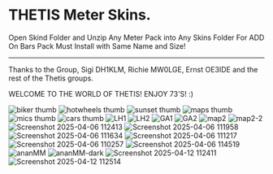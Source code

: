# THETIS Meter Skins.
Open Skind Folder and Unzip Any Meter Pack into Any Skins Folder
For ADD On Bars Pack Must Install with Same Name and Size!
*****************************************************************************************************************************************************
Thanks to the Group, Sigi DH1KLM, Richie MW0LGE, Ernst OE3IDE and the rest of the Thetis groups.

WELCOME TO THE WORLD OF THETIS!
ENJOY 73'S! :)

![biker thumb](https://github.com/user-attachments/assets/20d6e93b-1af0-4bbe-a1f7-2537c971cbb5)
![hotwheels thumb](https://github.com/user-attachments/assets/c0abfd0d-9c19-4ebf-84c6-11c4cf2f2721)
![sunset thumb](https://github.com/user-attachments/assets/c3c49c68-b60a-420c-afce-1d9536a39345)
![maps thumb](https://github.com/user-attachments/assets/47453616-9912-47a8-9ec8-f4ecccb787f4)
![mics thumb](https://github.com/user-attachments/assets/61c4fdcc-ed99-408e-abd3-c5f7e1c7c728)
![cars thumb](https://github.com/user-attachments/assets/cb6cdd61-e89b-436b-a8c9-8a159240de66)
![LH1](https://github.com/user-attachments/assets/b483029e-864e-471d-83a9-3ec440d60a5b)
![LH2](https://github.com/user-attachments/assets/77a90f7d-c2da-4011-a8cd-b7f44d50eec9)
![GA1](https://github.com/user-attachments/assets/b5630dd5-c776-403f-8c39-59fd9c439261)
![GA2](https://github.com/user-attachments/assets/0062771c-2ac3-4815-9b85-057ca0ff8cef)
![map2](https://github.com/user-attachments/assets/9b4c1c76-7ae6-48a6-8b00-745dca61686d)
![map2-2](https://github.com/user-attachments/assets/ce7d4a4d-c019-48d0-949b-eda6df0adf4d)
![Screenshot 2025-04-06 112413](https://github.com/user-attachments/assets/64548e7f-adb0-48af-bebb-f3135edc3842)
![Screenshot 2025-04-06 111958](https://github.com/user-attachments/assets/5327b9f6-3bc9-4fe4-9280-95051aae0e03)
![Screenshot 2025-04-06 111634](https://github.com/user-attachments/assets/560c78f2-dcf1-4171-8662-9ea01edc683e)
![Screenshot 2025-04-06 111217](https://github.com/user-attachments/assets/e2974768-4e6e-4a75-9a52-3f027f4d25e3)
![Screenshot 2025-04-06 110257](https://github.com/user-attachments/assets/f7e219dc-f664-4134-85a7-8838a02711c8)
![Screenshot 2025-04-06 114519](https://github.com/user-attachments/assets/847c823c-24a8-4c4d-be26-214230a4a263)
![ananMM](https://github.com/user-attachments/assets/49045966-3775-48bb-879d-f73e30359cb5)
![ananMM-dark](https://github.com/user-attachments/assets/342da12d-14bb-4017-88df-65a0ecb76746)
![Screenshot 2025-04-12 112411](https://github.com/user-attachments/assets/187a344d-4205-4172-8183-5820579b7787)
![Screenshot 2025-04-12 112514](https://github.com/user-attachments/assets/77322dba-1873-4102-9af1-98156f8194af)
